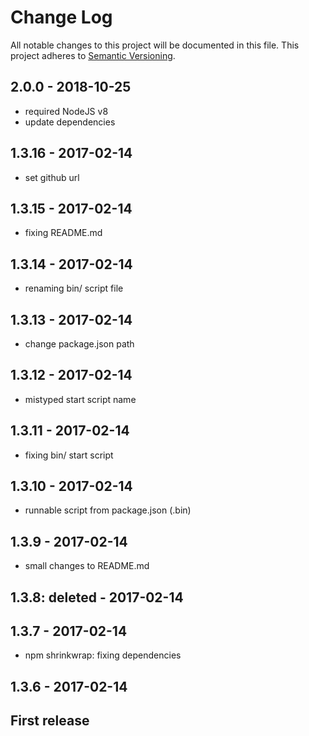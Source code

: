 # Change Log

All notable changes to this project will be documented in this file.
This project adheres to [Semantic Versioning](http://semver.org/).

## 2.0.0 - 2018-10-25

- required NodeJS v8
- update dependencies

## 1.3.16 - 2017-02-14

- set github url

## 1.3.15 - 2017-02-14

- fixing README.md

## 1.3.14 - 2017-02-14

- renaming bin/ script file

## 1.3.13 - 2017-02-14

- change package.json path

## 1.3.12 - 2017-02-14

- mistyped start script name

## 1.3.11 - 2017-02-14

- fixing bin/ start script

## 1.3.10 - 2017-02-14

- runnable script from package.json (.bin)

## 1.3.9 - 2017-02-14

- small changes to README.md

## 1.3.8: deleted - 2017-02-14

## 1.3.7 - 2017-02-14

- npm shrinkwrap: fixing dependencies

## 1.3.6 - 2017-02-14

## First release
